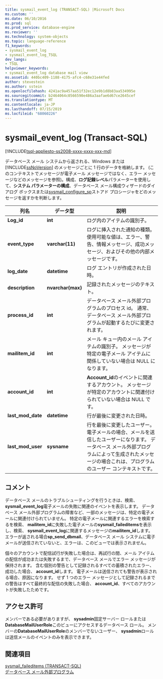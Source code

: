 ```yaml
---
title: sysmail_event_log (TRANSACT-SQL) |Microsoft Docs
ms.custom: ''
ms.date: 06/10/2016
ms.prod: sql
ms.prod_service: database-engine
ms.reviewer: ''
ms.technology: system-objects
ms.topic: language-reference
f1_keywords:
- sysmail_event_log
- sysmail_event_log_TSQL
dev_langs:
- TSQL
helpviewer_keywords:
- sysmail_event_log database mail view
ms.assetid: 440bc409-1188-4175-afc4-c68e31e44fed
author: stevestein
ms.author: sstein
ms.openlocfilehash: 4241ac9a457aa51f32ec12e9b1d8b83aa534995e
ms.sourcegitcommit: b2464064c0566590e486a3aafae6d67ce2645cef
ms.translationtype: MT
ms.contentlocale: ja-JP
ms.lasthandoff: 07/15/2019
ms.locfileid: "68060226"
---
```

# <a name="sysmaileventlog-transact-sql"></a>sysmail_event_log (Transact-SQL)
[!INCLUDE[tsql-appliesto-ss2008-xxxx-xxxx-xxx-md](../../includes/tsql-appliesto-ss2008-xxxx-xxxx-xxx-md.md)]

  データベース メール システムから返される、Windows または [!INCLUDE[ssNoVersion](../../includes/ssnoversion-md.md)] のメッセージごとに 1 行のデータを格納します。 (このコンテキストでメッセージが電子メール メッセージではなく、エラー メッセージなどのメッセージを参照)。構成、**ログ記録レベル**パラメーターを使用して、**システム パラメーターの構成**、データベース メール構成ウィザードのダイアログ ボックスまたは[sysmail_configure_sp](../../relational-databases/system-stored-procedures/sysmail-configure-sp-transact-sql.md)ストアド プロシージャをどのメッセージを返すかを判断します。  
  
|列名|データ型|説明|  
|-----------------|---------------|-----------------|  
|**Log_id**|**int**|ログ内のアイテムの識別子。|  
|**event_type**|**varchar(11)**|ログに挿入された通知の種類。 使用可能な値は、エラー、警告、情報メッセージ、成功メッセージ、およびその他の内部メッセージです。|  
|**log_date**|**datetime**|ログ エントリが作成された日時。|  
|**description**|**nvarchar(max)**|記録されたメッセージのテキスト。|  
|**process_id**|**int**|データベース メール外部プログラムのプロセス id。 通常、データベース メール外部プログラムが起動するたびに変更されます。|  
|**mailitem_id**|**int**|メール キュー内のメール アイテムの識別子。 メッセージが特定の電子メール アイテムに関係していない場合は NULL になります。|  
|**account_id**|**int**|**Account_id**のイベントに関連するアカウント。 メッセージが特定のアカウントに関連付けられていない場合は NULL です。|  
|**last_mod_date**|**datetime**|行が最後に変更された日時。|  
|**last_mod_user**|**sysname**|行を最後に変更したユーザー。 電子メールの場合、メールを送信したユーザーになります。 データベース メール外部プログラムによって生成されたメッセージの場合これは、プログラムのユーザー コンテキストです。|  
  
## <a name="remarks"></a>コメント  
 データベース メールのトラブルシューティングを行うときは、検索、 **sysmail_event_log**電子メールの失敗に関連のイベントを表示します。 データベース メール外部プログラムの障害など、一部のメッセージは、特定の電子メールに関連付けられていません。 特定の電子メールに関連するエラーを検索するを検索、 **mailitem_id**に失敗した電子メールの**sysmail_faileditems**を表示し、検索、 **sysmail_event_log**に関連するメッセージの**mailitem_id**します。 エラーが返される場合**sp_send_dbmail**、データベース メール システムに電子メールが送信されていないと、エラーは、このビューでは表示されません。  
  
 個々のアカウントで配信試行が失敗した場合は、再試行の間、メール アイテムの配信が成功または失敗するまで、データベース メールでエラー メッセージが保持されます。 含む個別の警告として記録されるすべての蓄積されたエラー、成功した場合、 **account_id**します。 電子メールは送信されても警告が表示される場合、原因になります。 せず 1 つのエラー メッセージとして記録されるまでの警告はすべて最終的な配信の失敗した場合、 **account_id**、すべてのアカウントが失敗したためです。  
  
## <a name="permissions"></a>アクセス許可  
 メンバーである必要がありますが、 **sysadmin**固定サーバー ロールまたは**DatabaseMailUserRole**このビューにアクセスするデータベース ロール。 メンバーの**DatabaseMailUserRole**のメンバーでないユーザー、 **sysadmin**ロールは送信メールのイベントのみを表示できます。  
  
## <a name="see-also"></a>関連項目  
 [sysmail_faileditems &#40;TRANSACT-SQL&#41;](../../relational-databases/system-catalog-views/sysmail-faileditems-transact-sql.md)   
 [データベース メール外部プログラム](../../relational-databases/database-mail/database-mail-external-program.md)  
  
  
